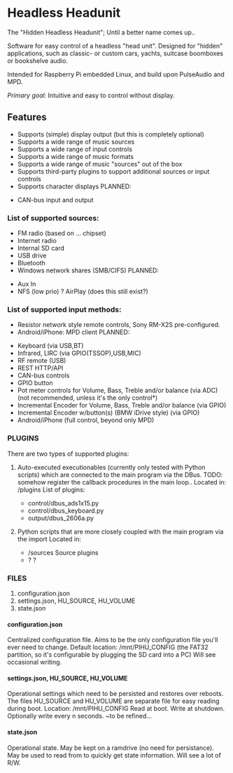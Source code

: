 # Headless Headunit
The "Hidden Headless Headunit"; Until a better name comes up..

Software for easy control of a headless "head unit".
Designed for "hidden" applications, such as classic- or custom cars, yachts, suitcase boomboxes or bookshelve audio.

Intended for Raspberry Pi embedded Linux, and build upon PulseAudio and MPD.

*Primary goal:* Intuitive and easy to control without display.

## Features

 + Supports (simple) display output (but this is completely optional)
 + Supports a wide range of music sources
 + Supports a wide range of input controls
 + Supports a wide range of music formats
 + Supports a wide range of music "sources" out of the box
 + Supports third-party plugins to support additional sources or input controls
 + Supports character displays
 PLANNED:
 - CAN-bus input and output

###  List of supported sources:
 + FM radio (based on ... chipset)
 + Internet radio
 + Internal SD card
 + USB drive
 + Bluetooth
 + Windows network shares (SMB/CIFS)
 PLANNED:
 - Aux In
 - NFS (low prio)
 ? AirPlay (does this still exist?)

### List of supported input methods:
 + Resistor network style remote controls, Sony RM-X2S pre-configured.
 + Android/iPhone: MPD client
 PLANNED:
 - Keyboard (via USB,BT)
 - Infrared, LIRC (via GPIO(TSSOP),USB,MIC)
 - RF remote (USB)
 - REST HTTP/API
 - CAN-bus controls
 - GPIO button
 - Pot meter controls for Volume, Bass, Treble and/or balance (via ADC) (not recommended, unless it's the only control*)
 - Incremental Encoder for Volume, Bass, Treble and/or balance (via GPIO)
 - Incremental Encoder w/button(s) (BMW iDrive style) (via GPIO)
 - Android/iPhone (full control, beyond only MPD)

### PLUGINS

There are two types of supported plugins:

 1) Auto-executed executionables (currently only tested with Python scripts) which are connected to the main program via the DBus.
    TODO: somehow register the callback procedures in the main loop..
    Located in: /plugins
    List of plugins:
    * control/dbus_ads1x15.py
    * control/dbus_keyboard.py
    * output/dbus_2606a.py

 2) Python scripts that are more closely coupled with the main program via the import
    Located in:
    * /sources	Source plugins
    * ?		?

### FILES

1. configuration.json
2. settings.json, HU_SOURCE, HU_VOLUME
3. state.json

#### configuration.json
Centralized configuration file. Aims to be the only configuration file you'll ever need to change.
Default location: /mnt/PIHU_CONFIG (the FAT32 partition, so it's configurable by plugging the SD card into a PC)
Will see occasional writing.

#### settings.json, HU_SOURCE, HU_VOLUME
Operational settings which need to be persisted and restores over reboots. The files HU_SOURCE and HU_VOLUME are separate file for easy reading during boot.
Location: /mnt/PIHU_CONFIG
Read at boot. Write at shutdown. Optionally write every n seconds. ~to be refined...

#### state.json
Operational state. May be kept on a ramdrive (no need for persistance).
May be used to read from to quickly get state information. Will see a lot of R/W.
